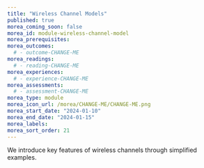 ```yaml
---
title: "Wireless Channel Models"
published: true
morea_coming_soon: false
morea_id: module-wireless-channel-model
morea_prerequisites:
morea_outcomes:
  # - outcome-CHANGE-ME
morea_readings:
  # - reading-CHANGE-ME
morea_experiences:
  # - experience-CHANGE-ME
morea_assessments:
  # - assessment-CHANGE-ME
morea_type: module
morea_icon_url: /morea/CHANGE-ME/CHANGE-ME.png
morea_start_date: "2024-01-10"
morea_end_date: "2024-01-15"
morea_labels:
morea_sort_order: 21
---
```


We introduce key features of wireless channels through simplified examples.
